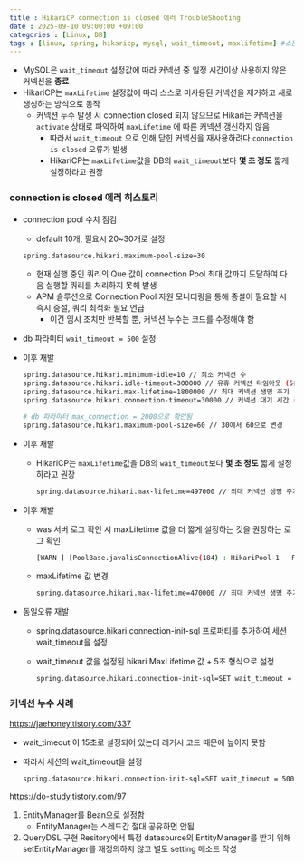 ```yaml
---
title : HikariCP connection is closed 에러 TroubleShooting
date : 2025-09-10 09:00:00 +09:00
categories : [Linux, DB]
tags : [linux, spring, hikaricp, mysql, wait_timeout, maxlifetime] #소문자만 가능
---
```


- MySQL은 `wait_timeout` 설정값에 따라 커넥션 중 일정 시간이상 사용하지 않은 커넥션을 **종료**
- HikariCP는 `maxLifetime` 설정값에 따라 스스로 미사용된 커넥션을 제거하고 새로 생성하는 방식으로 동작
    - 커넥션 누수 발생 시 connection closed 되지 않으므로 Hikari는 커넥션을 `activate` 상태로 파악하여 `maxLifetime` 에 따른 커넥션 갱신하지 않음
        - 따라서 `wait_timeout` 으로 인해 닫힌 커넥션을 재사용하려다 `connection is closed` 오류가 발생
        - HikariCP는 `maxLifetime`값을 DB의 `wait_timeout`보다 **몇 초 정도** 짧게 설정하라고 권장

### connection is closed 에러 히스토리

- connection pool 수치 점검
    - default 10개, 필요시 20~30개로 설정
    
    ```bash
    spring.datasource.hikari.maximum-pool-size=30
    ```
    
    - 현재 실행 중인 쿼리의 Que 값이 connection Pool 최대 값까지 도달하여 다음 실행할 쿼리를 처리하지 못해 발생
    - APM 솔루션으로 Connection Pool 자원 모니터링을 통해 증설이 필요할 시 즉시 증설, 쿼리 최적화 필요 언급
        - 이건 임시 조치만 반복할 뿐, 커넥션 누수는 코드를 수정해야 함
- db 파라미터 `wait_timeout = 500` 설정
- 이후 재발
    
    ```bash
    spring.datasource.hikari.minimum-idle=10 // 최소 커넥션 수
    spring.datasource.hikari.idle-timeout=300000 // 유휴 커넥션 타임아웃 (5분)
    spring.datasource.hikari.max-lifetime=1800000 // 최대 커넥션 생명 주기 (30분)
    spring.datasource.hikari.connection-timeout=30000 // 커넥션 대기 시간 (30초)
    
    # db 파라미터 max_connection = 2000으로 확인됨
    spring.datasource.hikari.maximum-pool-size=60 // 30에서 60으로 변경
    ```
    
- 이후 재발
    - HikariCP는 `maxLifetime`값을 DB의 `wait_timeout`보다 **몇 초 정도** 짧게 설정하라고 권장
        
        ```bash
        spring.datasource.hikari.max-lifetime=497000 // 최대 커넥션 생명 주기 (497초)
        ```
        
- 이후 재발
    - was 서버 로그 확인 시 maxLifetime 값을 더 짧게 설정하는 것을 권장하는 로그 확인
        
        ```bash
        [WARN ] [PoolBase.javalisConnectionAlive(184) : HikariPool-1 - Failed to connection org.mariadb.jdbc.MariaDbConnection@14441ec9 ((conn=8360) Connection.setNetworkTimeout cannot be called on a closed connection). Possibly consider using a shorter maxLifetime value.
        ```
        
    - maxLifetime 값 변경
        
        ```bash
        spring.datasource.hikari.max-lifetime=470000 // 최대 커넥션 생명 주기 (470초)
        ```
        
- 동일오류 재발
    - spring.datasource.hikari.connection-init-sql 프로퍼티를 추가하여 세션 wait_timeout을 설정
    - wait_timeout 값을 설정된 hikari MaxLifetime 값 + 5초 형식으로 설정
        
        ```bash
        spring.datasource.hikari.connection-init-sql=SET wait_timeout = 500
        ```
        

### 커넥션 누수 사례

https://jaehoney.tistory.com/337

- wait_timeout 이 15초로 설정되어 있는데 레거시 코드 때문에 높이지 못함
- 따라서 세션의 wait_timeout을 설정
    
    ```bash
    spring.datasource.hikari.connection-init-sql=SET wait_timeout = 500
    ```
    

https://do-study.tistory.com/97

1. EntityManager를 Bean으로 설정함
    - EntityManager는 스레드간 절대 공유하면 안됨
2. QueryDSL 구현 Resitory에서 특정 datasource의 EntityManager를 받기 위해 setEntityManager를 재정의하지 않고 별도 setting 메소드 작성